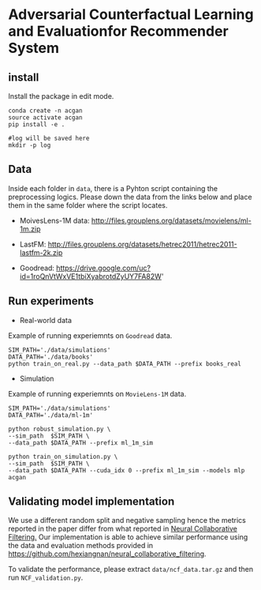 # Adversarial Counterfactual Learning and Evaluationfor Recommender System


## install

Install the package in edit mode.
```{bash}
conda create -n acgan
source activate acgan
pip install -e .

#log will be saved here
mkdir -p log
```

## Data

Inside each folder in `data`, there is a Pyhton script containing the preprocessing logics. Please down the data from the links below and place them in the same folder where the script locates.

* MoivesLens-1M data: http://files.grouplens.org/datasets/movielens/ml-1m.zip

* LastFM: http://files.grouplens.org/datasets/hetrec2011/hetrec2011-lastfm-2k.zip

* Goodread: https://drive.google.com/uc?id=1roQnVtWxVE1tbiXyabrotdZyUY7FA82W'


## Run experiments

* Real-world data

Example of running experiemnts on `Goodread` data.

```{bash}
SIM_PATH='./data/simulations'
DATA_PATH='./data/books'
python train_on_real.py --data_path $DATA_PATH --prefix books_real
```

* Simulation

Example of running experiemnts on `MovieLens-1M` data.

```{bash}
SIM_PATH='./data/simulations'
DATA_PATH='./data/ml-1m'

python robust_simulation.py \
--sim_path  $SIM_PATH \
--data_path $DATA_PATH --prefix ml_1m_sim

python train_on_simulation.py \
--sim_path  $SIM_PATH \
--data_path $DATA_PATH --cuda_idx 0 --prefix ml_1m_sim --models mlp acgan

```

## Validating model implementation

We use a different random split and negative sampling hence the metrics reported in the paper differ from what reported in [Neural Collaborative Filtering.](http://dl.acm.org/citation.cfm?id=3052569) Our implementation is able to achieve similar performance using the data and evaluation methods provided in https://github.com/hexiangnan/neural_collaborative_filtering. 

To validate the performance, please extract `data/ncf_data.tar.gz` and then run `NCF_validation.py`.
